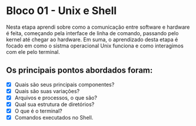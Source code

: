 # Bloco 01 - Unix e Shell

Nesta etapa aprendi sobre como a comunicação entre software e hardware é feita, começando pela interface de linha de comando, passando pelo kernel até chegar ao hardware.
Em suma, o aprendizado desta etapa é focado em como o sistma operacional Unix funciona e como interagimos com ele pelo terminal.

## Os principais pontos abordados foram:

- [x] Quais são seus principais componentes?
- [x] Quais são suas variações?
- [x] Arquivos e processos, o que são?
- [x] Qual sua estrutura de diretórios?
- [x] O que é o terminal?
- [x] Comandos executados no Shell.